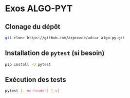 # Exos ALGO-PYT

## Clonage du dépôt

```sh
git clone https://github.com/arpicode/adrar-algo-py.git
```

## Installation de `pytest` (si besoin)

```sh
pip install -U pytest
```

## Exécution des tests

```sh
pytest [--no-header] [-v]
```
